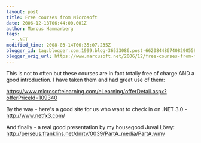 ```yaml
---
layout: post
title: Free courses from Microsoft
date: 2006-12-18T06:44:00.001Z
author: Marcus Hammarberg
tags:
  - .NET
modified_time: 2008-03-14T06:35:07.235Z
blogger_id: tag:blogger.com,1999:blog-36533086.post-6620844867408290558
blogger_orig_url: https://www.marcusoft.net/2006/12/free-courses-from-microsoft.html
---
```


This is not to often but these courses are in fact totally free of charge AND a good introduction. I have taken them and had great use of them:

<https://www.microsoftelearning.com/eLearning/offerDetail.aspx?offerPriceId=109340>

By the way - here's a good site for us who want to check in on .NET 3.0 - <http://www.netfx3.com/>

And finally - a real good presentation by my housegood Juval Löwy: <http://perseus.franklins.net/dnrtv/0039/PartA_media/PartA.wmv>
